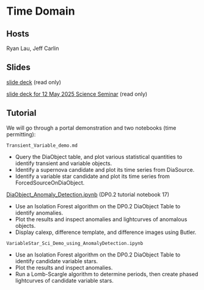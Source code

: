# Time Domain

## Hosts

Ryan Lau, Jeff Carlin

## Slides

[slide deck](https://docs.google.com/presentation/d/1lmPyC9gaYqPzZlU9GUb0-5Gw8j54vGRwukANL1D5Dj4/edit?usp=sharing) (read only)

[slide deck for 12 May 2025 Science Seminar](https://docs.google.com/presentation/d/1pPvUeQ4ljMOSrG7NeZWC9Gu_tGfyhTRzzllkx3EZWzs/edit?usp=sharing) (read only)

## Tutorial

We will go through a portal demonstration and two notebooks (time permitting):

`Transient_Variable_demo.md`

* Query the DiaObject table, and plot various statistical quantities to identify transient and variable objects.
* Identify a supernova candidate and plot its time series from DiaSource.
* Identify a variable star candidate and plot its time series from ForcedSourceOnDiaObject.

[DiaObject_Anomaly_Detection.ipynb](https://github.com/lsst/tutorial-notebooks/blob/main/DP0.2/17_DiaObject_Anomaly_Detection.ipynb) (DP0.2 tutorial notebook 17)

* Use an Isolation Forest algorithm on the DP0.2 DiaObject Table to identify anomalies.
* Plot the results and inspect anomalies and lightcurves of anomalous objects.
* Display calexp, difference template, and difference images using Butler.

`VariableStar_Sci_Demo_using_AnomalyDetection.ipynb`

* Use an Isolation Forest algorithm on the DP0.2 DiaObject Table to identify candidate variable stars.
* Plot the results and inspect anomalies.
* Run a Lomb-Scargle algorithm to determine periods, then create phased lightcurves of candidate variable stars.
